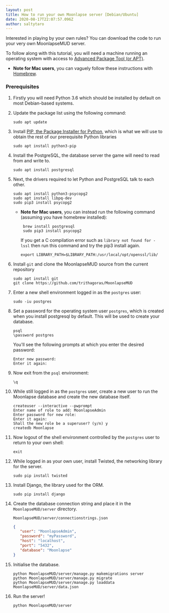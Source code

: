 ```yaml
---
layout: post
title: How to run your own Moonlapse server [Debian/Ubuntu]
date: 2020-08-17T22:07:57.096Z
author: saltytaro
---
```

Interested in playing by your own rules? You can download the code to run your very own MoonlapseMUD server.

To follow along with this tutorial, you will need a machine running an operating system with access to [Advanced Package Tool (or APT)](https://en.wikipedia.org/wiki/APT_(Package_Manager)).

* **Note for Mac users**, you can vaguely follow these instructions with [Homebrew](https://brew.sh).

### Prerequisites

1. Firstly you will need Python 3.6 which should be installed by default on most Debian-based systems.
2. Update the package list using the following command:

   ```shell
   sudo apt update
   ```
3. Install [PIP, the Package Installer for Python](https://pypi.org/project/pip/), which is what we will use to obtain the rest of our prerequisite Python libraries

   ```shell
   sudo apt install python3-pip
   ```
4. Install the PostgreSQL, the database server the game will need to read from and write to.

   ```shell
   sudo apt install postgresql
   ```
5. Next, the drivers required to let Python and PostgreSQL talk to each other.

   ```shell
   sudo apt install python3-psycopg2
   sudo apt install libpq-dev
   sudo pip3 install psycopg2
   ```

   * **Note for Mac users**, you can instead run the following command (assuming you have homebrew installed):

     ```shell
      brew install postgresql
      sudo pip3 install psycopg2
     ```

      If you get a C compilation error such as `library not found for -lssl` then run this command and try the pip3 install again.

     ```shell
     export LIBRARY_PATH=$LIBRARY_PATH:/usr/local/opt/openssl/lib/
     ```
6. Install `git` and clone the MoonlapseMUD source from the current repository

   ```shell
   sudo apt install git
   git clone https://github.com/trithagoras/MoonlapseMUD
   ```
7. Enter a new shell environment logged in as the `postgres` user:

   ```shell
   sudo -iu postgres
   ```
8. Set a password for the operating system user `postgres`, which is created when you install postgresql by default. This will be used to create your database.

   ```shell
   psql 
   \password postgres
   ```

   You'll see the following prompts at which you enter the desired password:

   ```shell
   Enter new password:
   Enter it again:
   ```
9. Now exit from the `psql` environment:

   ```shell
   \q
   ```
10. While still logged in as the `postgres` user, create a new user to run the Moonlapse database and create the new database itself.

    ```shell
    createuser --interactive --pwprompt
    Enter name of role to add: MoonlapseAdmin
    Enter password for new role:
    Enter it again:
    Shall the new role be a superuser? (y/n) y
    createdb Moonlapse
    ```
11. Now logout of the shell environment controlled by the `postgres` user to return to your own shell:

    ```shell
    exit
    ```
12. While logged in as your own user, install Twisted, the networking library for the server.

    ```shell
    sudo pip install twisted
    ```
13. Install Django, the library used for the ORM.

    ```shell
    sudo pip install django
    ```
14. Create the database connection string and place it in the `MoonlapseMUD/server` directory.

    `MoonlapseMUD/server/connectionstrings.json`

    ```json
    {
       "user": "MoonlapseAdmin",
       "password": "myPassword",
       "host": "localhost",
       "port": "5432",
       "database": "Moonlapse"
    }
    ```
15. Initialise the database.

    ```shell
    python MoonlapseMUD/server/manage.py makemigrations server
    python MoonlapseMUD/server/manage.py migrate
    python MoonlapseMUD/server/manage.py loaddata MoonlapseMUD/server/data.json
    ```
16. Run the server!

    ```shell
    python MoonlapseMUD/server
    ```